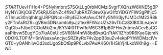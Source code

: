 $START$UevH1Ho4+PSNyhmbrxS7SGtLLg0rbMCMziSvgrFXQr/zW8XNE5gBPHyNY/3KjCGIZV5kRjUSbNZc4fl9s7ubRXZFdewXj/w31fzYiDGYFlWSgPlhjc54TInlus30r/qIhIngjURPQNcd+Bhj4EZ/oArAvuCN11y5N1lil3jyfUMDc1M22R8ky2FTnAsRtZ9+gVBm5DNspmto9pJjz1exBFWccUZs26vTbCz8XlBX3LeJpvVOgCib+FJbdDCOoMki2nu/KYV4I0TPwRcM6G381pB0FHw2ntmeACevEaCGaaPibvw5EugYDo7luA0eUIcSV68M4mW8bdBvpQnTtAK1IZYp9R6KyeGjomN0DOKLTOFIM+6nWaaxaAncjycSRZItyRo74v2ppB3suZv4ekpPYhWDMzclVvGT0+yOANhilwOd3xdUgoSbOtBp9P6Lvbi7AwAK60/1HSkYj4LkoWKh9g==$END$